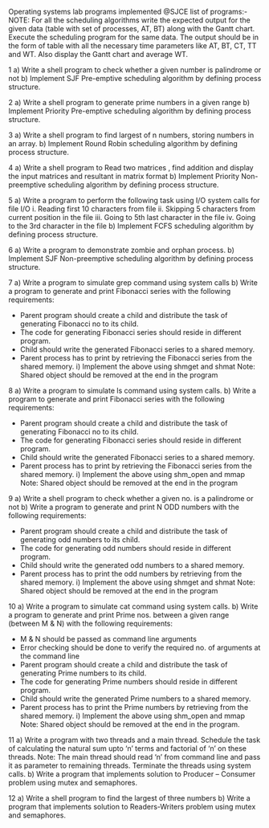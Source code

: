Operating systems lab programs implemented @SJCE
list of programs:-
NOTE: For all the scheduling algorithms write the expected output for the given data (table 
with set of processes, AT, BT) along with the Gantt chart. Execute the scheduling program 
for the same data. The output should be in the form of table with all the necessary time 
parameters like AT, BT, CT, TT and WT. Also display the Gantt chart and average WT. 

1 a) Write a shell program to check whether a given number is palindrome or not
  b) Implement SJF Pre-emptive scheduling algorithm by defining process structure.

2 a) Write a shell program to generate prime numbers in a given range
b) Implement Priority Pre-emptive scheduling algorithm by defining process structure.

3 a) Write a shell program to find largest of n numbers, storing numbers in 
an array.
b) Implement Round Robin scheduling algorithm by defining process 
structure.

4 a) Write a shell program to Read two matrices , find addition and display the input matrices and resultant in matrix format
b) Implement Priority Non-preemptive scheduling algorithm by defining process structure.

5 a) Write a program to perform the following task using I/O system calls for file I/O
i. Reading first 10 characters from file
ii. Skipping 5 characters from current position in the file
iii. Going to 5th last character in the file
iv. Going to the 3rd character in the file
b) Implement FCFS scheduling algorithm by defining process structure.

6 a) Write a program to demonstrate zombie and orphan process.
b) Implement SJF Non-preemptive scheduling algorithm by defining process structure.

7 a) Write a program to simulate grep command using system calls
b) Write a program to generate and print Fibonacci series with the following requirements:
 - Parent program should create a child and distribute the task of 
generating Fibonacci no to its child.
 - The code for generating Fibonacci series should reside in different 
program.
 - Child should write the generated Fibonacci series to a shared memory.
 - Parent process has to print by retrieving the Fibonacci series from the 
shared memory.
i) Implement the above using shmget and shmat
Note: Shared object should be removed at the end in the program

8 a) Write a program to simulate ls command using system calls.
b) Write a program to generate and print Fibonacci series with the 
following requirements:
 - Parent program should create a child and distribute the task of 
generating Fibonacci no to its child.
 - The code for generating Fibonacci series should reside in different 
program.
 - Child should write the generated Fibonacci series to a shared memory.
 - Parent process has to print by retrieving the Fibonacci series from the 
shared memory.
i) Implement the above using shm_open and mmap
Note: Shared object should be removed at the end in the program

9 a) Write a shell program to check whether a given no. is a palindrome or 
not
b) Write a program to generate and print N ODD numbers with the 
following requirements:
 - Parent program should create a child and distribute the task of 
generating odd numbers to its child.
 - The code for generating odd numbers should reside in different 
program.
 - Child should write the generated odd numbers to a shared memory.
 - Parent process has to print the odd numbers by retrieving from the 
shared memory.
i) Implement the above using shmget and shmat
Note: Shared object should be removed at the end in the program

10 a) Write a program to simulate cat command using system calls.
b) Write a program to generate and print Prime nos. between a given 
range (between M & N) with the following requirements:
 - M & N should be passed as command line arguments
 - Error checking should be done to verify the required no. of arguments 
at the command line
 - Parent program should create a child and distribute the task of 
generating Prime numbers to its child.
 - The code for generating Prime numbers should reside in different 
program.
 - Child should write the generated Prime numbers to a shared memory.
 - Parent process has to print the Prime numbers by retrieving from the 
shared memory.
i) Implement the above using shm_open and mmap
Note: Shared object should be removed at the end in the program.

11 a) Write a program with two threads and a main thread. Schedule the 
task of calculating the natural sum upto ‘n’ terms and factorial of ‘n’ 
on these threads.
Note: The main thread should read ‘n’ from command line and pass it 
as parameter to remaining threads. Terminate the threads using system 
calls.
b) Write a program that implements solution to Producer – Consumer problem using mutex and semaphores.

12 a) Write a shell program to find the largest of three numbers
b) Write a program that implements solution to Readers-Writers problem using mutex and semaphores.
